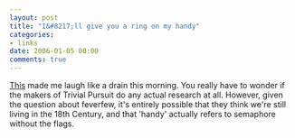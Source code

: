 ```yaml
---
layout: post
title: "I&#8217;ll give you a ring on my handy"
categories:
- links
date: 2006-01-05 00:00
comments: true
---
```


<p><a href="http://www.autoblography.co.uk/backblog/2006/01/a_touch_sensitive.php">This</a> made me laugh like a drain this morning. You really have to wonder if the makers of Trivial Pursuit do any actual research at all. However, given the question about feverfew, it's entirely possible that they think we're still living in the 18th Century, and that 'handy' actually refers to semaphore without the flags.</p>



